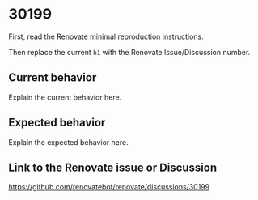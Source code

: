 # 30199

First, read the [Renovate minimal reproduction instructions](https://github.com/renovatebot/renovate/blob/main/docs/development/minimal-reproductions.md).

Then replace the current `h1` with the Renovate Issue/Discussion number.

## Current behavior

Explain the current behavior here.

## Expected behavior

Explain the expected behavior here.

## Link to the Renovate issue or Discussion

https://github.com/renovatebot/renovate/discussions/30199